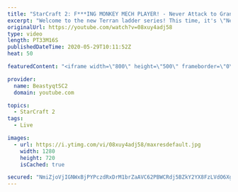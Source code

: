 ```yaml
---
title: "StarCraft 2: F***ING MONKEY MECH PLAYER! - Never Attack to Grandmaster"
excerpt: "Welcome to the new Terran ladder series! This time, it's \"Never Attack to Grandmaster!\" In this challenge, I play as Terran on the EU ladder, and in every game I'm not allowed to attack with any units except for using Ghosts. I'm allowed to make any army units for defending, as long as I don't attack"
originalUrl: https://youtube.com/watch?v=08xuy4adj58
type: video
length: PT33M16S
publishedDateTime: 2020-05-29T10:11:52Z
heat: 50

featuredContent: "<iframe width=\"800\" height=\"500\" frameborder=\"0\" src=\"https://www.youtube.com/embed/08xuy4adj58\" allow=\"accelerometer; autoplay; encrypted-media; gyroscope; picture-in-picture\" allowfullscreen></iframe>"

provider:
  name: BeastyqtSC2
  domain: youtube.com

topics:
  - StarCraft 2
tags:
  - Live

images:
  - url: https://i.ytimg.com/vi/08xuy4adj58/maxresdefault.jpg
    width: 1280
    height: 720
    isCached: true

secured: "NmiZjoVjIGNWxBjPYPczdRxDrM1brZaAVC62PBWCRdj5BZkY2YX8FzLVdO6Xgztoc6GopHW/hIf+GC/F4OkUrplZLU4x7gGHmEMLqE4Z+f0I9Q4jJV1MRHvJVGsvc2bUn3MtsxjiIRrp7Zui0XbqoI7wUsTjk2WiuVLxEp8/sVzX8aUmFW2tDs2OHeoXX3T2ph0LSl56cpHQJhPk1CFXhZW/kY8P0Fb80o6U12bYOcFF4YrLXiFJDfHBoCpVt5Hiv5Ny+nqhzu8vPZdAmpoI48VKi1XmbDPtKYJ9RjRg557JWHeEa+qtRgRqEphqiP0J30+0dJAUu0RDvG7KHrvmow7aSeEqZEENuOzUv1XxVcCPfLM2+6dZSxX0XkfbozpVx1DUm0THpyw/tuJuGO8M8MU7snKnzwFwUB0MQf7/Zhk=;JUms+IoSIFdvNw5uHz+Ulg=="
---
```


